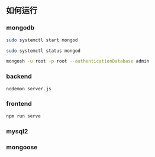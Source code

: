 ## 如何运行
### mongodb
```sh
sudo systemctl start mongod
```
```sh
sudo systemctl status mongod
```

```sh
mongosh -u root -p root --authenticationDatabase admin
```

### backend
```sh
nodemon server.js
```

### frontend
```sh
npm run serve
```

### mysql2

### mongoose
